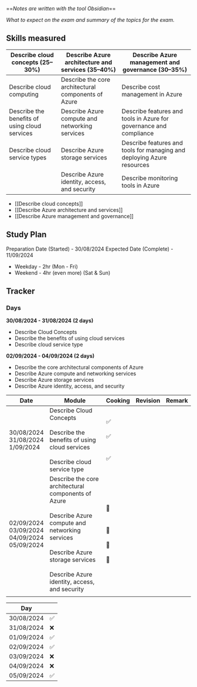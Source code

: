 ==*Notes are written with the tool Obsidian*==

*What to expect on the exam and summary of the topics for the exam.*
## Skills measured

| Describe cloud concepts (25–30%)              | Describe Azure architecture and services (35–40%)   | Describe Azure management and governance (30–35%)                      |
| --------------------------------------------- | --------------------------------------------------- | ---------------------------------------------------------------------- |
| Describe cloud computing                      | Describe the core architectural components of Azure | Describe cost management in Azure                                      |
| Describe the benefits of using cloud services | Describe Azure compute and networking services      | Describe features and tools in Azure for governance and compliance     |
| Describe cloud service types                  | Describe Azure storage services                     | Describe features and tools for managing and deploying Azure resources |
|                                               | Describe Azure identity, access, and security       | Describe monitoring tools in Azure                                     |

- [[Describe cloud concepts]]
- [[Describe Azure architecture and services]]
- [[Describe Azure management and governance]]

## Study Plan

Preparation Date (Started) - 30/08/2024
Expected Date (Complete) - 11/09/2024

- Weekday - 2hr (Mon - Fri)
- Weekend - 4hr (even more) (Sat & Sun)
## Tracker
### Days

**30/08/2024 - 31/08/2024**  **(2 days)**
- Describe Cloud Concepts
- Describe the benefits of using cloud services
- Describe cloud service type

**02/09/2024 - 04/09/2024 (2 days)**
- Describe the core architectural components of Azure
- Describe Azure compute and networking services
- Describe Azure storage services
- Describe Azure identity, access, and security

| Date                                                 | Module                                                                                                                                                                                                | Cooking                              | Revision | Remark |
| ---------------------------------------------------- | ----------------------------------------------------------------------------------------------------------------------------------------------------------------------------------------------------- | ------------------------------------ | -------- | ------ |
| 30/08/2024<br>31/08/2024<br>1/09/2024                | Describe Cloud Concepts<br><br>Describe the benefits of using cloud services<br><br>Describe cloud service type                                                                                       | ✅<br><br>✅<br><br><br>✅              |          |        |
| 02/09/2024<br>03/09/2024<br>04/09/2024<br>05/09/2024 | Describe the core architectural components of Azure<br><br>Describe Azure compute and networking services<br><br>Describe Azure storage services<br><br>Describe Azure identity, access, and security | 🚫<br><br><br>🚫<br><br>🚫<br><br>🚫 |          |        |
|                                                      |                                                                                                                                                                                                       |                                      |          |        |

| Day        |     |
| ---------- | --- |
| 30/08/2024 | ✅   |
| 31/08/2024 | ❌   |
| 01/09/2024 | ✅   |
| 02/09/2024 | ✅   |
| 03/09/2024 | ❌   |
| 04/09/2024 | ❌   |
| 05/09/2024 | ✅   |
